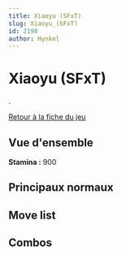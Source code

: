 ```yaml
---
title: Xiaoyu (SFxT)
slug: Xiaoyu_(SFxT)
id: 2198
author: Hynkel
---
```


# Xiaoyu (SFxT)

.

[Retour à la fiche du jeu](Street_Fighter_x_Tekken "wikilink")

## Vue d'ensemble

**Stamina :** 900

## Principaux normaux

## Move list

## Combos
